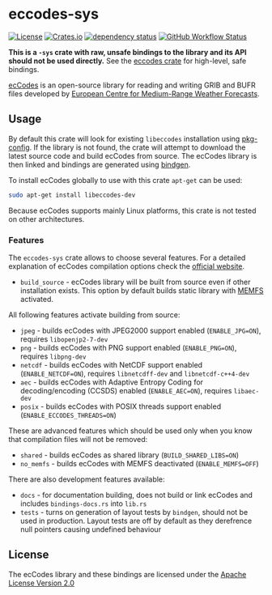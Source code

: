 # eccodes-sys

[![License](https://img.shields.io/github/license/ScaleWeather/eccodes-sys)](https://choosealicense.com/licenses/apache-2.0/)
[![Crates.io](https://img.shields.io/crates/v/eccodes-sys)](https://crates.io/crates/eccodes-sys)
[![dependency status](https://deps.rs/repo/github/ScaleWeather/eccodes-sys/status.svg)](https://deps.rs/repo/github/ScaleWeather/eccodes-sys)
[![GitHub Workflow Status](https://img.shields.io/github/workflow/status/ScaleWeather/eccodes-sys/cargo?label=cargo%20build)](https://github.com/ScaleWeather/eccodes-sys/actions)

**This is a `-sys` crate with raw, unsafe bindings to the library and its API should not be used directly.** See the [eccodes crate](https://github.com/ScaleWeather/eccodes) for high-level, safe bindings.

[ecCodes](https://confluence.ecmwf.int/display/ECC/ecCodes+Home) is an open-source library for reading and writing GRIB and BUFR files developed by [European Centre for Medium-Range Weather Forecasts](https://www.ecmwf.int/).

## Usage

By default this crate will look for existing `libeccodes` installation using [pkg-config](https://crates.io/crates/pkg-config). If the library is not found, the crate will attempt to download the latest source code and build ecCodes from source. The ecCodes library is then linked and bindings are generated using [bindgen](https://crates.io/crates/bindgen).

To install ecCodes globally to use with this crate `apt-get` can be used:

```bash
sudo apt-get install libeccodes-dev
```

Because ecCodes supports mainly Linux platforms, this crate is not tested on other architectures.

### Features

The `eccodes-sys` crate allows to choose several features. For a detailed explanation of ecCodes compilation options check the [official website](https://confluence.ecmwf.int/display/ECC/ecCodes+installation).

- `build_source` - ecCodes library will be built from source even if other installation exists. This option by default builds static library with [MEMFS](https://confluence.ecmwf.int/pages/viewpage.action?pageId=143037711) activated.

All following features activate building from source:

- `jpeg` - builds ecCodes with JPEG2000 support enabled (`ENABLE_JPG=ON`), requires `libopenjp2-7-dev`
- `png` - builds ecCodes with PNG support enabled (`ENABLE_PNG=ON`), requires `libpng-dev`
- `netcdf` - builds ecCodes with NetCDF support enabled (`ENABLE_NETCDF=ON`), requires `libnetcdff-dev` and `libnetcdf-c++4-dev`
- `aec` - builds ecCodes with Adaptive Entropy Coding for decoding/encoding (CCSDS) enabled (`ENABLE_AEC=ON`), requires `libaec-dev`
- `posix` - builds ecCodes with POSIX threads support enabled (`ENABLE_ECCODES_THREADS=ON`)

These are advanced features which should be used only when you know that compilation files will not be removed:

- `shared` - builds ecCodes as shared library (`BUILD_SHARED_LIBS=ON`)
- `no_memfs` - builds ecCodes with MEMFS deactivated (`ENABLE_MEMFS=OFF`)

There are also development features available:

- `docs` - for documentation building, does not build or link ecCodes and includes `bindings-docs.rs` into `lib.rs`
- `tests` - turns on generation of layout tests by `bindgen`, should not be used in production. Layout tests are off by default as they derefrence null pointers causing undefined behaviour

## License

The ecCodes library and these bindings are licensed under the [Apache License Version 2.0](http://www.apache.org/licenses/LICENSE-2.0)
